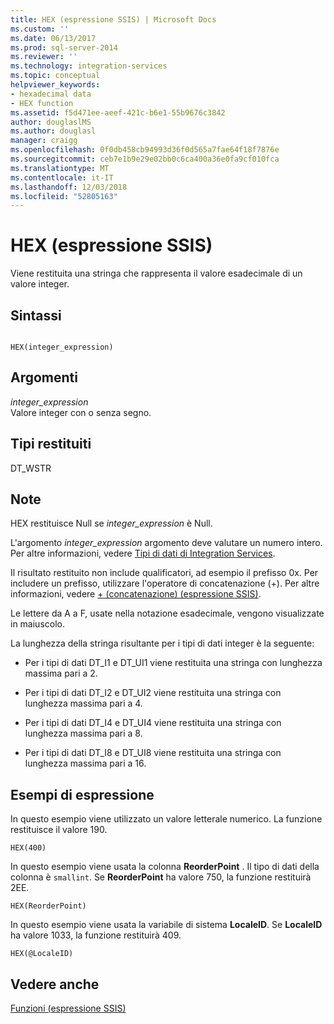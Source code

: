 ```yaml
---
title: HEX (espressione SSIS) | Microsoft Docs
ms.custom: ''
ms.date: 06/13/2017
ms.prod: sql-server-2014
ms.reviewer: ''
ms.technology: integration-services
ms.topic: conceptual
helpviewer_keywords:
- hexadecimal data
- HEX function
ms.assetid: f5d471ee-aeef-421c-b6e1-55b9676c3842
author: douglaslMS
ms.author: douglasl
manager: craigg
ms.openlocfilehash: 0f0db458cb94993d36f0d565a7fae64f18f7876e
ms.sourcegitcommit: ceb7e1b9e29e02bb0c6ca400a36e0fa9cf010fca
ms.translationtype: MT
ms.contentlocale: it-IT
ms.lasthandoff: 12/03/2018
ms.locfileid: "52805163"
---
```

# <a name="hex-ssis-expression"></a>HEX (espressione SSIS)
  Viene restituita una stringa che rappresenta il valore esadecimale di un valore integer.  
  
## <a name="syntax"></a>Sintassi  
  
```  
  
HEX(integer_expression)  
```  
  
## <a name="arguments"></a>Argomenti  
 *integer_expression*  
 Valore integer con o senza segno.  
  
## <a name="result-types"></a>Tipi restituiti  
 DT_WSTR  
  
## <a name="remarks"></a>Note  
 HEX restituisce Null se *integer_expression* è Null.  
  
 L'argomento *integer_expression* argomento deve valutare un numero intero. Per altre informazioni, vedere [Tipi di dati di Integration Services](../data-flow/integration-services-data-types.md).  
  
 Il risultato restituito non include qualificatori, ad esempio il prefisso 0x. Per includere un prefisso, utilizzare l'operatore di concatenazione (+). Per altre informazioni, vedere [+ &#40;concatenazione&#41; &#40;espressione SSIS&#41;](concatenate-ssis-expression.md).  
  
 Le lettere da A a F, usate nella notazione esadecimale, vengono visualizzate in maiuscolo.  
  
 La lunghezza della stringa risultante per i tipi di dati integer è la seguente:  
  
-   Per i tipi di dati DT_I1 e DT_UI1 viene restituita una stringa con lunghezza massima pari a 2.  
  
-   Per i tipi di dati DT_I2 e DT_UI2 viene restituita una stringa con lunghezza massima pari a 4.  
  
-   Per i tipi di dati DT_I4 e DT_UI4 viene restituita una stringa con lunghezza massima pari a 8.  
  
-   Per i tipi di dati DT_I8 e DT_UI8 viene restituita una stringa con lunghezza massima pari a 16.  
  
## <a name="expression-examples"></a>Esempi di espressione  
 In questo esempio viene utilizzato un valore letterale numerico. La funzione restituisce il valore 190.  
  
```  
HEX(400)   
```  
  
 In questo esempio viene usata la colonna **ReorderPoint** . Il tipo di dati della colonna è `smallint`. Se **ReorderPoint** ha valore 750, la funzione restituirà 2EE.  
  
```  
HEX(ReorderPoint)   
```  
  
 In questo esempio viene usata la variabile di sistema **LocaleID**. Se **LocaleID** ha valore 1033, la funzione restituirà 409.  
  
```  
HEX(@LocaleID)  
```  
  
## <a name="see-also"></a>Vedere anche  
 [Funzioni &#40;espressione SSIS&#41;](functions-ssis-expression.md)  
  
  
